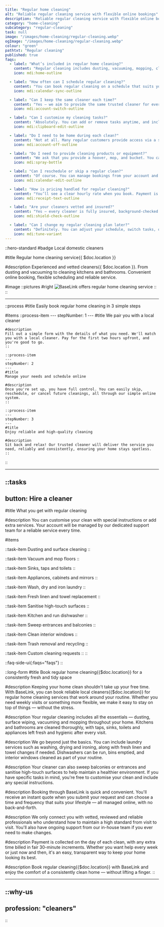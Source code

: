 ```yaml
---
title: "Regular home cleaning"
alt: "Reliable regular cleaning service with flexible online bookings"
description: "Reliable regular cleaning service with flexible online bookings"
category: "home-cleaning"
subcategory: "regular-cleaning"
task: null
image: "/images/home-cleaning/regular-cleaning.webp"
ogImage: "/images/home-cleaning/regular-cleaning.webp"
colour: "green"
pathtxt: "Regular cleaning"
published: true
faqs:
  - label: "What’s included in regular home cleaning?"
    content: "Regular cleaning includes dusting, vacuuming, mopping, cleaning sinks, taps and toilets, wiping appliances and mirrors, trash removal, and more. You can also add tasks like laundry, linen changes, window cleaning, or balcony sweeping — it’s your call."
    icon: mdi:home-outline

  - label: "How often can I schedule regular cleaning?"
    content: "You can book regular cleaning on a schedule that suits you — weekly, fortnightly, or even multiple times a week. We’ll work around your preferences to keep your home consistently clean."
    icon: mdi:calendar-sync-outline

  - label: "Can I keep the same cleaner each time?"
    content: "Yes — we aim to provide the same trusted cleaner for every visit. If your regular cleaner isn’t available, we’ll notify you and offer a vetted replacement who’ll follow your preferences."
    icon: mdi:account-switch-outline

  - label: "Can I customise my cleaning tasks?"
    content: "Absolutely. You can add or remove tasks anytime, and include special instructions when booking. Whether it’s focusing on the kitchen, doing laundry, or skipping a certain room — it’s all up to you."
    icon: mdi:clipboard-edit-outline

  - label: "Do I need to be home during each clean?"
    content: "Not at all. Many regular customers provide access via a spare key, lockbox or smart lock. Just let us know your preferred method — we’ll make it work securely and hassle-free."
    icon: mdi:account-off-outline

  - label: "Do I need to provide cleaning products or equipment?"
    content: "We ask that you provide a hoover, mop, and bucket. You can also supply your own products, or request our eco-friendly cleaning kit for a small extra fee. Just select your preference during booking."
    icon: mdi:spray-bottle

  - label: "Can I reschedule or skip a regular clean?"
    content: "Of course. You can manage bookings from your account and cancel or reschedule for free with at least 24 hours’ notice. We’re flexible — just keep us posted."
    icon: mdi:calendar-edit-outline

  - label: "How is pricing handled for regular cleaning?"
    content: "You’ll see a clear hourly rate when you book. Payment is collected after each visit, and any additional time is billed fairly in 30-minute blocks. No contracts, no hidden charges."
    icon: mdi:receipt-text-outline

  - label: "Are your cleaners vetted and insured?"
    content: "Yes — every cleaner is fully insured, background-checked and consistently reviewed by other customers. We only work with experienced professionals who maintain high standards over time."
    icon: mdi:shield-check-outline

  - label: "Can I change my regular cleaning plan later?"
    content: "Definitely. You can adjust your schedule, switch tasks, or upgrade to include deep cleaning or extra services. Just log into your account or contact support — we’re happy to help."
    icon: mdi:tune-variant
---
```


::hero-standard
#badge
Local domestic cleaners

#title
Regular home cleaning service{{ $doc.location }}

#description
Experienced and vetted cleaners{{ $doc.location }}. From dusting and vacuuming to cleaning kitchens and bathrooms. Convenient online booking, flexible scheduling and reliable service.

#image
    ::pictures
    #right
    ![BaseLink offers regular home cleaning service](/images/home-cleaning/regular-cleaning.webp)
    ::
::

---

::process
#title
Easily book regular home cleaning in 3 simple steps

#items
    ::process-item
    ---
    stepNumber: 1
    ---
    #title
    We pair you with a local cleaner

    #description
    Fill out a simple form with the details of what you need. We'll match you with a local cleaner. Pay for the first two hours upfront, and you're good to go.
    ::
    
    ::process-item
    ---
    stepNumber: 2
    ---
    #title
    Manage your needs and schedule online

    #description
    Once you're set up, you have full control. You can easily skip, reschedule, or cancel future cleanings, all through our simple online system.
    ::

    ::process-item
    ---
    stepNumber: 3
    ---
    #title
    Enjoy reliable and high-quality cleaning

    #description
    Sit back and relax! Our trusted cleaner will deliver the service you need, reliably and consistently, ensuring your home stays spotless.
    ::
::

---

::tasks
---
button: Hire a cleaner
---

#title
What you get with regular cleaning

#description
You can customise your clean with special instructions or add extra services. Your account will be managed by our dedicated support team for a reliable service every time.

#items
    
  ::task-item
  Dusting and surface cleaning
  ::
  
  ::task-item
  Vacuum and mop floors
  ::
  
  ::task-item
  Sinks, taps and toilets
  ::
  
  ::task-item
  Appliances, cabinets and mirrors
  ::
  
  ::task-item
  Wash, dry and iron laundry
  ::
  
  ::task-item
  Fresh linen and towel replacement
  ::

  ::task-item
  Sanitise high-touch surfaces
  ::

  ::task-item
  Kitchen and run dishwasher
  ::

  ::task-item
  Sweep entrances and balconies
  ::

  ::task-item
  Clean interior windows
  ::

  ::task-item
  Trash removal and recycling
  ::

  ::task-item
  Custom cleaning requests
  ::
::


::faq-side-ui{:faqs="faqs"}
::


::long-form
#title
Book regular home cleaning{{$doc.location}} for a consistently fresh and tidy space

#description
Keeping your home clean shouldn't take up your free time. With BaseLink, you can book reliable local cleaners{{$doc.location}} for regular home cleaning services that work around your routine. Whether you need weekly visits or something more flexible, we make it easy to stay on top of things — without the stress.

#description
Your regular cleaning includes all the essentials — dusting, surface wiping, vacuuming and mopping throughout your home. Kitchens and bathrooms are cleaned thoroughly, with taps, sinks, toilets and appliances left fresh and hygienic after every visit.

#description
We go beyond just the basics. You can include laundry services such as washing, drying and ironing, along with fresh linen and towel changes if needed. Dishwashers can be run, bins emptied, and interior windows cleaned as part of your routine.

#description
Your cleaner can also sweep balconies or entrances and sanitise high-touch surfaces to help maintain a healthier environment. If you have specific tasks in mind, you're free to customise your clean and include any special instructions.

#description
Booking through BaseLink is quick and convenient. You'll receive an instant quote when you submit your request and can choose a time and frequency that suits your lifestyle — all managed online, with no back-and-forth.

#description
We only connect you with vetted, reviewed and reliable professionals who understand how to maintain a high standard from visit to visit. You'll also have ongoing support from our in-house team if you ever need to make changes.

#description
Payment is collected on the day of each clean, with any extra time billed in fair 30-minute increments. Whether you want help every week or just now and then, it's an easy, transparent way to keep your home looking its best.

#description
Book regular cleaning{{$doc.location}} with BaseLink and enjoy the comfort of a consistently clean home — without lifting a finger.
::

---

::why-us
---
profession: "cleaners"
---
::